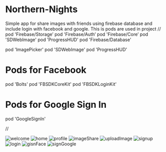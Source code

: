 # Northern-Nights
Simple app for share images with friends using firebase database and include login with facebook and google.
This is pods are used in project 
//
pod 'Firebase/Storage’
pod 'Firebase/Auth’
pod 'Firebase/Core’
pod 'SDWebImage'
pod 'ProgressHUD'
pod 'Firebase/Database'

pod 'ImagePicker'
pod 'SDWebImage'
pod 'ProgressHUD'

# Pods for Facebook
pod 'Bolts'
pod 'FBSDKCoreKit'
pod 'FBSDKLoginKit'

# Pods for Google Sign In
pod 'GoogleSignIn'

//

![welcome](https://user-images.githubusercontent.com/34996617/65389343-7cf68480-dd55-11e9-9145-31835579e441.png)
![home](https://user-images.githubusercontent.com/34996617/65389344-7d8f1b00-dd55-11e9-9b11-bab7a235cc25.png)
![profile](https://user-images.githubusercontent.com/34996617/65389345-7d8f1b00-dd55-11e9-8f88-9908bb6284cb.png)
![imageShare](https://user-images.githubusercontent.com/34996617/65389347-7d8f1b00-dd55-11e9-90db-211dcd6e17a8.png)
![uploadImage](https://user-images.githubusercontent.com/34996617/65389348-7e27b180-dd55-11e9-9ec2-d599ff814315.png)
![signup](https://user-images.githubusercontent.com/34996617/65389349-7e27b180-dd55-11e9-82d2-454e64ad9087.png)
![login](https://user-images.githubusercontent.com/34996617/65389350-7ec04800-dd55-11e9-8e24-5ea4a03159d5.png)
![gisnFace](https://user-images.githubusercontent.com/34996617/65389351-7ec04800-dd55-11e9-9f09-29bce428a583.png)
![signGoogle](https://user-images.githubusercontent.com/34996617/65389352-7f58de80-dd55-11e9-8bdb-384b08dd9522.png)
